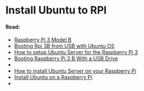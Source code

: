 # Install Ubuntu to RPI

#### Read:
- [Raspberry Pi 3 Model B](https://www.raspberrypi.com/products/raspberry-pi-3-model-b/)
- [Booting Rpi 3B from USB with Ubuntu OS](https://forums.raspberrypi.com/viewtopic.php?t=345107)
- [How to setup Ubuntu Server for the Raspberry Pi 3](https://forums.raspberrypi.com/viewtopic.php?t=233794)
- [Booting Raspberry Pi 3 B With a USB Drive](https://www.instructables.com/Booting-Raspberry-Pi-3-B-With-a-USB-Drive/)
- 
- [How to install Ubuntu Server on your Raspberry Pi](https://ubuntu.com/tutorials/how-to-install-ubuntu-on-your-raspberry-pi)
- [Install Ubuntu on a Raspberry Pi](https://ubuntu.com/download/raspberry-pi)
- 
